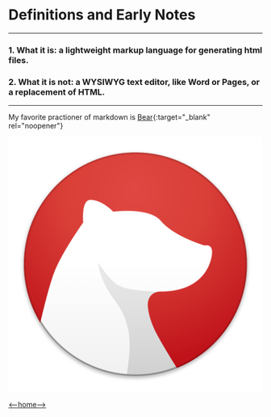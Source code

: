 # Definitions and Early Notes
---
### 1. What it is: a lightweight markup language for generating html files.

### 2. What it is not: a WYSIWYG text editor, like Word or Pages, or a replacement of HTML. 
---
My favorite practioner of markdown is [Bear](https://bear.app){:target="_blank" rel="noopener"}

![Bear Icon](bear-icon.jpg)

[<--home-->](README.md)

